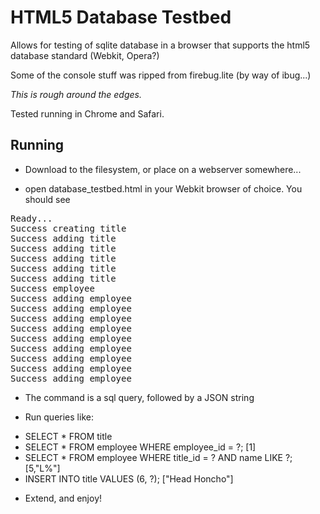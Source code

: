 HTML5 Database Testbed
===============================

Allows for testing of sqlite database in a browser that supports the html5 database standard (Webkit, Opera?)

Some of the console stuff was ripped from firebug.lite (by way of ibug...)

_This is rough around the edges._

Tested running in Chrome and Safari.

Running
-------

* Download to the filesystem, or place on a webserver somewhere... 

* open database_testbed.html in your Webkit browser of choice.  You should see

<pre>Ready...
Success creating title
Success adding title
Success adding title
Success adding title
Success adding title
Success adding title
Success employee
Success adding employee
Success adding employee
Success adding employee
Success adding employee
Success adding employee
Success adding employee
Success adding employee
Success adding employee
Success adding employee
</pre>

* The command is a sql query, followed by a JSON string

* Run queries like:

- SELECT * FROM title
- SELECT * FROM employee WHERE employee_id = ?; [1]
- SELECT * FROM employee WHERE title_id = ? AND name LIKE ?;[5,"L%"] 
- INSERT INTO title VALUES (6, ?); ["Head Honcho"] 

* Extend, and enjoy!
